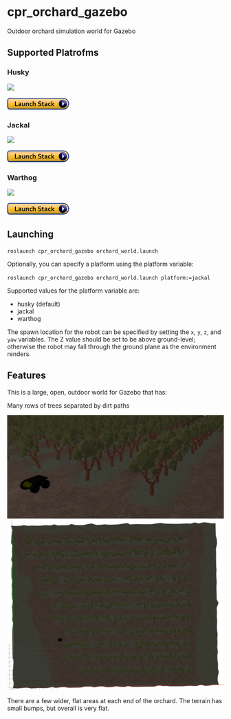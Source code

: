 # cpr_orchard_gazebo

Outdoor orchard simulation world for Gazebo

## Supported Platrofms

### Husky

<img src="https://clearpathrobotics.com/wp-content/uploads/2015/07/husky.jpg" width="20%">

[![Launch Stack](launch-stack.png)](https://console.aws.amazon.com/cloudformation/home#/stacks/create/review?region=us-east-2&templateURL=https://cpr-gazebo-public.s3.us-east-2.amazonaws.com/CPR-Kinetic-Simulation-Stack.yaml&stackName=cpr-orchard-gazebo&param_SimWorld=cpr_orchard_gazebo&param_SimLaunch=orchard_world.launch&param_RoboticPlatform=husky)

### Jackal

<img src="https://clearpathrobotics.com/wp-content/uploads/2015/07/jackal.jpg" width="20%">

[![Launch Stack](launch-stack.png)](https://console.aws.amazon.com/cloudformation/home#/stacks/create/review?region=us-east-2&templateURL=https://cpr-gazebo-public.s3.us-east-2.amazonaws.com/CPR-Kinetic-Simulation-Stack.yaml&stackName=cpr-orchard-gazebo&param_SimWorld=cpr_orchard_gazebo&param_SimLaunch=orchard_world.launch&param_RoboticPlatform=jackal)

### Warthog

<img src="https://s3.amazonaws.com/assets.clearpathrobotics.com/wp-content/uploads/2016/08/25085714/warthog-menu.jpg" width="20%">

[![Launch Stack](launch-stack.png)](https://console.aws.amazon.com/cloudformation/home#/stacks/create/review?region=us-east-2&templateURL=https://cpr-gazebo-public.s3.us-east-2.amazonaws.com/CPR-Kinetic-Simulation-Stack.yaml&stackName=cpr-orchard-gazebo&param_SimWorld=cpr_orchard_gazebo&param_SimLaunch=orchard_world.launch&param_RoboticPlatform=warthog)

## Launching

`roslaunch cpr_orchard_gazebo orchard_world.launch`

Optionally, you can specify a platform using the platform variable:

`roslaunch cpr_orchard_gazebo orchard_world.launch platform:=jackal`

Supported values for the platform variable are:

- husky (default)
- jackal
- warthog

The spawn location for the robot can be specified by setting the `x`, `y`, `z`, and `yaw` variables. The Z value should be set
to be above ground-level; otherwise the robot may fall through the ground plane as the environment renders.

## Features

This is a large, open, outdoor world for Gazebo that has:

Many rows of trees separated by dirt paths

<img src="husky-orchard.png">

<img src="whole-world.png">

There are a few wider, flat areas at each end of the orchard. The terrain has small bumps, but overall is very flat.
